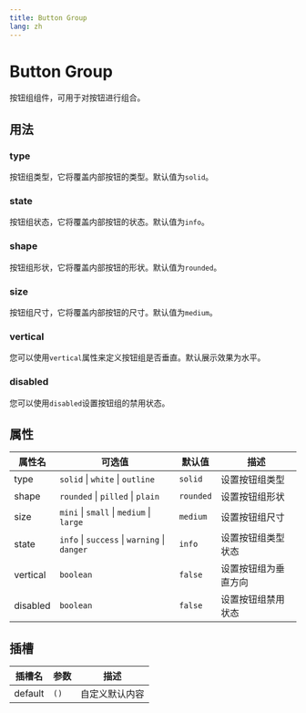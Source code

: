 ```yaml
---
title: Button Group
lang: zh
---
```


# Button Group

按钮组组件，可用于对按钮进行组合。

## 用法

### type

按钮组类型，它将覆盖内部按钮的类型。默认值为`solid`。

<demo src="../../../example/button-group/types.vue"></demo>

### state

按钮组状态，它将覆盖内部按钮的状态。默认值为`info`。

<demo src="../../../example/button-group/states.vue"></demo>

### shape

按钮组形状，它将覆盖内部按钮的形状。默认值为`rounded`。

<demo src="../../../example/button-group/shapes.vue"></demo>

### size

按钮组尺寸，它将覆盖内部按钮的尺寸。默认值为`medium`。

<demo src="../../../example/button-group/sizes.vue"></demo>

### vertical

您可以使用`vertical`属性来定义按钮组是否垂直。默认展示效果为水平。

<demo src="../../../example/button-group/vertical.vue"></demo>

### disabled

您可以使用`disabled`设置按钮组的禁用状态。

<demo src="../../../example/button-group/disabled.vue"></demo>

## 属性

| 属性名   | 可选值                                       | 默认值    | 描述                 |
| -------- | -------------------------------------------- | --------- | -------------------- |
| type     | `solid` \| `white` \| `outline`              | `solid`   | 设置按钮组类型       |
| shape    | `rounded` \| `pilled` \| `plain`             | `rounded` | 设置按钮组形状       |
| size     | `mini` \| `small` \| `medium` \| `large`     | `medium`  | 设置按钮组尺寸       |
| state    | `info` \| `success` \| `warning` \| `danger` | `info`    | 设置按钮组类型状态   |
| vertical | `boolean`                                    | `false`   | 设置按钮组为垂直方向 |
| disabled | `boolean`                                    | `false`   | 设置按钮组禁用状态   |

## 插槽

| 插槽名  | 参数 | 描述           |
| ------- | ---- | -------------- |
| default | `()` | 自定义默认内容 |
